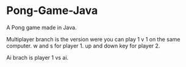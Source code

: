 # Pong-Game-Java
 A Pong game made in Java.
 
 Multiplayer branch is the version were you can play 1 v 1 on the same computer. w and s for player 1. up and down key for player 2.
 
Ai brach is player 1 vs ai.

